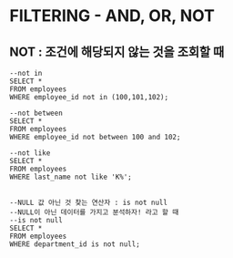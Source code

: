 # FILTERING - AND, OR, NOT

## NOT : 조건에 해당되지 않는 것을 조회할 때 

```text
--not in 
SELECT *
FROM employees 
WHERE employee_id not in (100,101,102);

--not between 
SELECT *
FROM employees 
WHERE employee_id not between 100 and 102;  

--not like 
SELECT *
FROM employees
WHERE last_name not like 'K%';


--NULL 값 아닌 것 찾는 연산자 : is not null 
--NULL이 아닌 데이터를 가지고 분석하자! 라고 할 때
--is not null 
SELECT * 
FROM employees 
WHERE department_id is not null;
```

